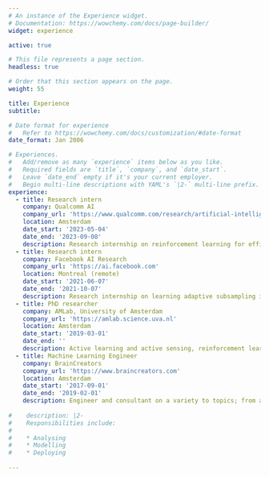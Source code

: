 ```yaml
---
# An instance of the Experience widget.
# Documentation: https://wowchemy.com/docs/page-builder/
widget: experience

active: true

# This file represents a page section.
headless: true

# Order that this section appears on the page.
weight: 55

title: Experience
subtitle:

# Date format for experience
#   Refer to https://wowchemy.com/docs/customization/#date-format
date_format: Jan 2006

# Experiences.
#   Add/remove as many `experience` items below as you like.
#   Required fields are `title`, `company`, and `date_start`.
#   Leave `date_end` empty if it's your current employer.
#   Begin multi-line descriptions with YAML's `|2-` multi-line prefix.
experience:
  - title: Research intern
    company: Qualcomm AI
    company_url: 'https://www.qualcomm.com/research/artificial-intelligence'
    location: Amsterdam
    date_start: '2023-05-04'
    date_end: '2023-09-08'
    description: Research internship on reinforcement learning for efficient optimisation of inverse problems.
  - title: Research intern
    company: Facebook AI Research
    company_url: 'https://ai.facebook.com'
    location: Montreal (remote)
    date_start: '2021-06-07'
    date_end: '2021-10-07'
    description: Research internship on learning adaptive subsampling in Magnetic Resonance Imaging (MRI).
  - title: PhD researcher
    company: AMLab, University of Amsterdam
    company_url: 'https://amlab.science.uva.nl'
    location: Amsterdam
    date_start: '2019-03-01'
    date_end: ''
    description: Active learning and active sensing, reinforcement learning, Bayesian methods, and AI alignment.
  - title: Machine Learning Engineer
    company: BrainCreators
    company_url: 'https://www.braincreators.com'
    location: Amsterdam
    date_start: '2017-09-01'
    date_end: '2019-02-01'
    description: Engineer and consultant on a variety to topics; from active learning and clustering to object detection and natural language processing.
    
#    description: |2-
#    Responsibilities include:
#      
#    * Analysing
#    * Modelling
#    * Deploying
        
---
```

